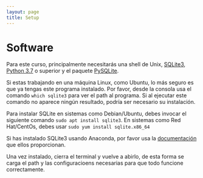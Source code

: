 ```yaml
---
layout: page
title: Setup
---
```

# Software
Para este curso, principalmente necesitarás una shell de Unix, [SQLite3](http://www.sqlite.org/), [Python 3.7](https://www.python.org/downloads/) o superior y el paquete [PySQLite](https://pypi.org/project/pysqlite/).

Si estas trabajando en una máquina Linux, como Ubuntu, lo más seguro es que ya tengas este programa instalado.
Por favor, desde la consola usa el comando `which sqlite3` para ver el path al programa. Si al ejecutar este comando no
aparece ningún resultado, podría ser necesario su instalación. 

Para instalar SQLite en sistemas como Debian/Ubuntu, debes invocar el siguiente comando `sudo apt install sqlite3`.
En sistemas como Red Hat/CentOs, debes usar `sudo yum install sqlite.x86_64`

Si has instalado SQLite3 usando Anaconda, por favor usa la [documentación](https://anaconda.org/anaconda/sqlite) que ellos proporcionan.

Una vez instalado, cierra el terminal y vuelve a abirlo, de esta forma se carga el path y las configuracioens necesarias
para que todo funcione correctamente.
